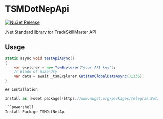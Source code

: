 # TSMDotNepApi
[![NuGet Release](https://img.shields.io/nuget/vpre/TSMDotNetApi.svg?maxAge=3600)](https://www.nuget.org/packages/TSMDotNetApi/)

.Net Standard library for [TradeSkillMaster API](http://api.tradeskillmaster.com/docs/)

## Usage

```C#
static async void testApiAsync()
{
    var explorer = new TsmExplorer("your API key");
    // Blade of Wizardry
    var data = await _tsmExplorer.GetItemGlobalDataAsync(31336);
}

## Installation

Install as [NuGet package](https://www.nuget.org/packages/Telegram.Bot/):

```powershell
Install-Package TSMDotNetApi
```
